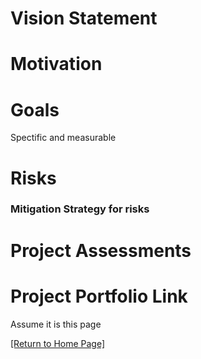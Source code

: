 # Vision Statement
# Motivation
# Goals
Spectific and measurable
# Risks
### Mitigation Strategy for risks
# Project Assessments
# Project Portfolio Link
Assume it is this page


[[Return to Home Page]](pedrocu.github.io)
